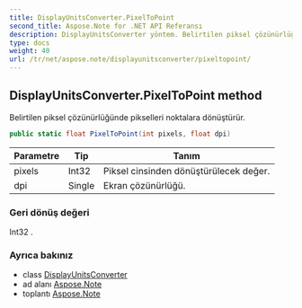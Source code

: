 ```yaml
---
title: DisplayUnitsConverter.PixelToPoint
second_title: Aspose.Note for .NET API Referansı
description: DisplayUnitsConverter yöntem. Belirtilen piksel çözünürlüğünde pikselleri noktalara dönüştürür.
type: docs
weight: 40
url: /tr/net/aspose.note/displayunitsconverter/pixeltopoint/
---
```

## DisplayUnitsConverter.PixelToPoint method

Belirtilen piksel çözünürlüğünde pikselleri noktalara dönüştürür.

```csharp
public static float PixelToPoint(int pixels, float dpi)
```

| Parametre | Tip | Tanım |
| --- | --- | --- |
| pixels | Int32 | Piksel cinsinden dönüştürülecek değer. |
| dpi | Single | Ekran çözünürlüğü. |

### Geri dönüş değeri

Int32 .

### Ayrıca bakınız

* class [DisplayUnitsConverter](../)
* ad alanı [Aspose.Note](../../displayunitsconverter/)
* toplantı [Aspose.Note](../../../)


